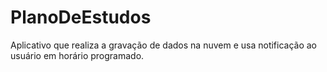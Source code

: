 # PlanoDeEstudos

Aplicativo que realiza a gravação de dados na nuvem e usa notificação ao usuário em horário programado.
